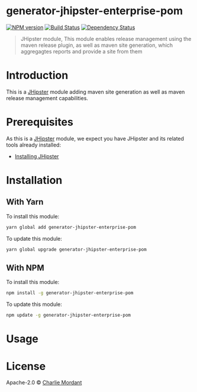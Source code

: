# generator-jhipster-enterprise-pom
[![NPM version][npm-image]][npm-url] [![Build Status][travis-image]][travis-url] [![Dependency Status][daviddm-image]][daviddm-url]
> JHipster module, This module enables release management using the maven release plugin, as well as maven site generation, which aggregagtes reports and provide a site from them

# Introduction

This is a [JHipster](http://jhipster.github.io/) module adding maven site generation as well as maven release management capabilities.

# Prerequisites

As this is a [JHipster](http://jhipster.github.io/) module, we expect you have JHipster and its related tools already installed:

- [Installing JHipster](https://jhipster.github.io/installation.html)

# Installation

## With Yarn

To install this module:

```bash
yarn global add generator-jhipster-enterprise-pom
```

To update this module:

```bash
yarn global upgrade generator-jhipster-enterprise-pom
```

## With NPM

To install this module:

```bash
npm install -g generator-jhipster-enterprise-pom
```

To update this module:

```bash
npm update -g generator-jhipster-enterprise-pom
```

# Usage

# License

Apache-2.0 © [Charlie Mordant](https://blog.osgiliath.net)


[npm-image]: https://img.shields.io/npm/v/generator-jhipster-enterprise-pom.svg
[npm-url]: https://npmjs.org/package/generator-jhipster-enterprise-pom
[travis-image]: https://travis-ci.org/Tcharl/generator-jhipster-enterprise-pom.svg?branch=master
[travis-url]: https://travis-ci.org/Tcharl/generator-jhipster-enterprise-pom
[daviddm-image]: https://david-dm.org/Tcharl/generator-jhipster-enterprise-pom.svg?theme=shields.io
[daviddm-url]: https://david-dm.org/Tcharl/generator-jhipster-enterprise-pom
